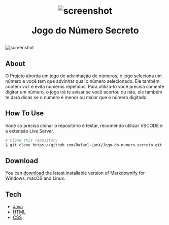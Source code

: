 
<h1 align="center">  
	
   ![screenshot](https://github.com/Rafael-LynX/Test/blob/main/7d07a255678962d30d8717dcf5dbd266.gif)
  
  Jogo do Número Secreto
</h1>

![screenshot](https://github.com/Rafael-LynX/Jogo-do-numero-secreto/blob/main/Screenshot_1.png)

## About
O Projeto aborda um jogo de advinhação de números, o jogo seleciona um número e você tem que advinhar qual o número selecionado.
Ele também contém voz e evita números repetidos. 
Para utiliza-lo você precisa somente digitar um número, o jogo irá te avisar se você acertou ou não, ele também
te dará dicas se o número é menor ou maior que o número digitado.

## How To Use
Você só precisa clonar o repositório e testar, recomendo utilizar VSCODE e a extensão Live Server.

```bash
# Clone this repository
$ git clone https://github.com/Rafael-LynX/Jogo-do-numero-secreto.git
```

## Download

You can [download](https://github.com/amitmerchant1990/electron-markdownify/releases/tag/v1.2.0) the latest installable version of Markdownify for Windows, macOS and Linux.

## Tech

- [Java](https://docs.oracle.com/javase/tutorial/index.html)
- [HTML](https://developer.mozilla.org/pt-BR/docs/Web/HTML)
- [CSS](https://developer.mozilla.org/pt-BR/docs/Web/CSS)

